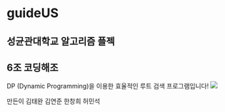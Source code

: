 # guideUS
## 성균관대학교 알고리즘 플젝

## 6조 코딩해조
DP (Dynamic Programming)을 이용한 효율적인 루트 검색 프로그램입니다!
<img src="https://user-images.githubusercontent.com/78555268/144188700-4c050c1b-4311-422f-970d-cefd8f5dc64e.gif">

만든이
김태완 김연준 한창희 허민석
